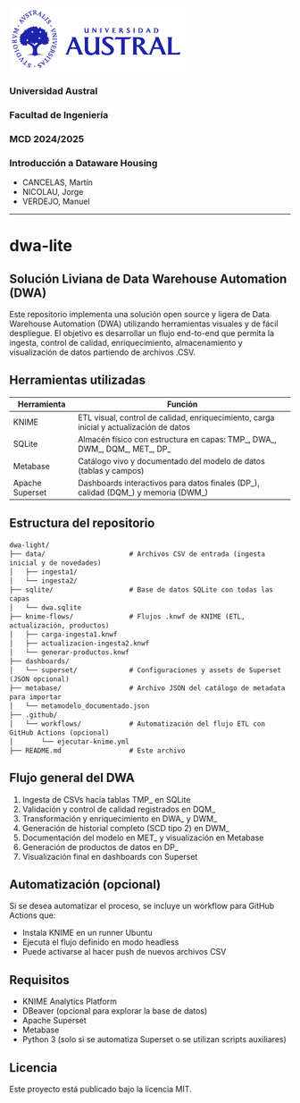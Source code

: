 ![Universidad Austral](logo-md-austral-1.png)
### Universidad Austral 
### Facultad de Ingeniería
### MCD 2024/2025
### Introducción a Dataware Housing

- CANCELAS, Martín
- NICOLAU, Jorge
- VERDEJO, Manuel
---
# dwa-lite
## Solución Liviana de Data Warehouse Automation (DWA)

Este repositorio implementa una solución open source y ligera de Data Warehouse Automation (DWA) utilizando herramientas visuales y de fácil despliegue. El objetivo es desarrollar un flujo end-to-end que permita la ingesta, control de calidad, enriquecimiento, almacenamiento y visualización de datos partiendo de archivos .CSV.

## Herramientas utilizadas

| Herramienta       | Función                                                                 |
|-------------------|-------------------------------------------------------------------------|
| KNIME             | ETL visual, control de calidad, enriquecimiento, carga inicial y actualización de datos |
| SQLite            | Almacén físico con estructura en capas: TMP_, DWA_, DWM_, DQM_, MET_, DP_ |
| Metabase          | Catálogo vivo y documentado del modelo de datos (tablas y campos)       |
| Apache Superset   | Dashboards interactivos para datos finales (DP_), calidad (DQM_) y memoria (DWM_) |

## Estructura del repositorio

```plaintext
dwa-light/
├── data/                     # Archivos CSV de entrada (ingesta inicial y de novedades)
│   ├── ingesta1/
│   └── ingesta2/
├── sqlite/                   # Base de datos SQLite con todas las capas
│   └── dwa.sqlite
├── knime-flows/              # Flujos .knwf de KNIME (ETL, actualización, productos)
│   ├── carga-ingesta1.knwf
│   ├── actualizacion-ingesta2.knwf
│   └── generar-productos.knwf
├── dashboards/
│   └── superset/             # Configuraciones y assets de Superset (JSON opcional)
├── metabase/                 # Archivo JSON del catálogo de metadata para importar
│   └── metamodelo_documentado.json
├── .github/
│   └── workflows/            # Automatización del flujo ETL con GitHub Actions (opcional)
│       └── ejecutar-knime.yml
├── README.md                 # Este archivo
```

## Flujo general del DWA

1. Ingesta de CSVs hacia tablas TMP_ en SQLite
2. Validación y control de calidad registrados en DQM_
3. Transformación y enriquecimiento en DWA_ y DWM_
4. Generación de historial completo (SCD tipo 2) en DWM_
5. Documentación del modelo en MET_ y visualización en Metabase
6. Generación de productos de datos en DP_
7. Visualización final en dashboards con Superset

## Automatización (opcional)

Si se desea automatizar el proceso, se incluye un workflow para GitHub Actions que:
- Instala KNIME en un runner Ubuntu
- Ejecuta el flujo definido en modo headless
- Puede activarse al hacer push de nuevos archivos CSV

## Requisitos

- KNIME Analytics Platform
- DBeaver (opcional para explorar la base de datos)
- Apache Superset
- Metabase
- Python 3 (solo si se automatiza Superset o se utilizan scripts auxiliares)

## Licencia

Este proyecto está publicado bajo la licencia MIT.
